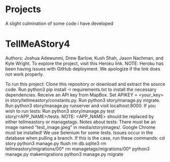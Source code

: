 # Projects
A slight culmination of some code i have developed
# TellMeAStory4
Authors:
Joshua Adewunmi,
Drew Barlow,
Kush Shah,
Jason Nachman, and
Kyle Wright.
To explore the project, visit this Heroku link.
NOTE: Heroku has been having issues with GitHub deployment. We apologize if the link does not work properly.

To run this project:
Clone this repository or download and extract the source code.
Run python3 pip install -r requirements.txt to install the necessary dependencies.
Receive an API key from MapBox.
Set APIKEY = <your_key> in story/tellmeastory/constants.py.
Run python3 story/manage.py migrate.
Run python3 story/manage.py runserver and visit localhost:8000.
If you wish to run tests:
Run python3 story/manage.py test story/<APP_NAME>/tests.
NOTE: <APP_NAME> should be replaced by either tellmeastory or managetags.
Notes about tests:
There must be an image named "test_image.jpeg" in media/storyimages/.
Google Chrome must be installed! We use Selenium for some tests.
Issues occur in the database when pulling a branch. If this is the case, run these commands:
cd story
python3 manage.py flush
rm db.sqlite3
rm tellmeastory/migrations/00*
rm managetags/migrations/00*
python3 manage.py makemigrations
python3 manage.py migrate
